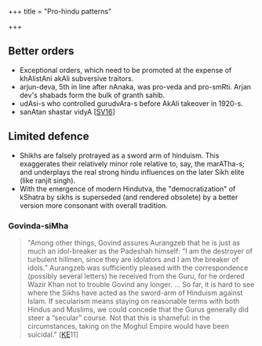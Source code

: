 +++
title = "Pro-hindu patterns"

+++
## Better orders
- Exceptional orders, which need to be promoted at the expense of khAlistAni akAli subversive traitors.
- arjun-deva, 5th in line after nAnaka, was pro-veda and pro-smRti. Arjan dev's shabads form the bulk of granth sahib.
- udAsi-s who controlled gurudvAra-s before AkAli takeover in 1920-s.
- sanAtan shastar vidyA \[[SV16](http://www.shastarvidiya.org/articles/misunderstandings.html)\]

## Limited defence
- Shikhs are falsely protrayed as a sword arm of hinduism. This exaggerates their relatively minor role relative to, say, the marATha-s; and underplays the real strong hindu influences on the later Sikh elite (like ranjit singh).
- With the emergence of modern Hindutva, the "democratization" of kShatra by sikhs is superseded (and rendered obsolete) by a better version more consonant with overall tradition.

### Govinda-siMha
> "Among other things, Govind assures Aurangzeb that he is just as much an idol-breaker as the Padeshah himself: “I am the destroyer of turbulent hillmen, since they are idolators and I am the breaker of idols.” Aurangzeb was sufficiently pleased with the correspondence (possibly several letters) he received from the Guru, for he ordered Wazir Khan not to trouble Govind any longer. ... So far, it is hard to see where the Sikhs have acted as the sword-arm of Hinduism against Islam. If secularism means staying on reasonable terms with both Hindus and Muslims, we could concede that the Gurus generally did steer a “secular” course. Not that this is shameful: in the circumstances, taking on the Moghul Empire would have been suicidal." \[[KE](http://koenraadelst.blogspot.com/2011/12/guru-tegh-bahadurs-martyrdom.html)11\]